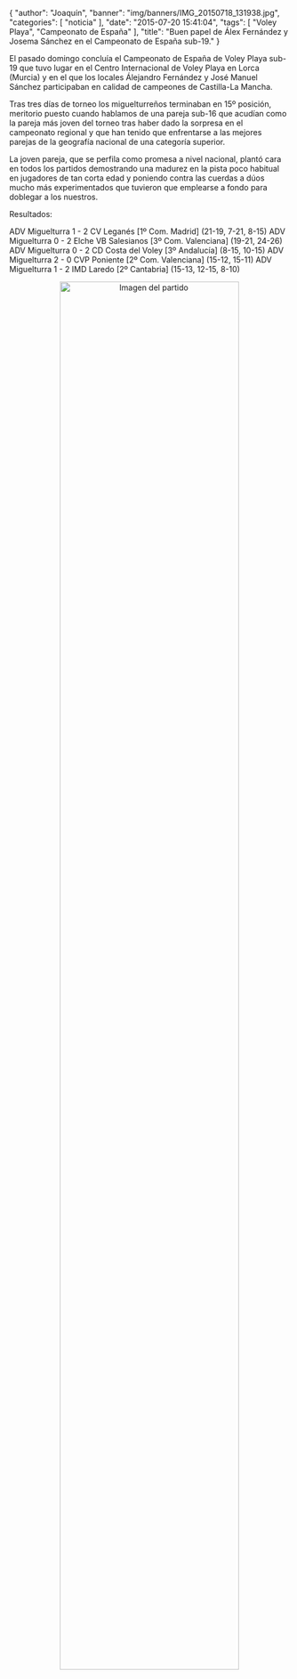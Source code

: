 {
  "author": "Joaquín", 
  "banner": "img/banners/IMG_20150718_131938.jpg", 
  "categories": [
    "noticia"
  ], 
  "date": "2015-07-20 15:41:04", 
  "tags": [
    "Voley Playa", 
    "Campeonato de España"
  ], 
  "title": "Buen papel de Álex Fernández y Josema Sánchez en el Campeonato de España sub-19."
}

El pasado domingo concluía el Campeonato de España de Voley Playa sub-19 que tuvo lugar en el Centro Internacional de Voley Playa en Lorca (Murcia) y en el que los locales Álejandro Fernández y José Manuel Sánchez participaban en calidad de campeones de Castilla-La Mancha.

Tras tres días de torneo los miguelturreños terminaban en 15º posición, meritorio puesto cuando hablamos de una pareja sub-16 que acudían como la pareja más joven del torneo tras haber dado la sorpresa en el campeonato regional y que han tenido que enfrentarse a las mejores parejas de la geografía nacional de una categoría superior.

La joven pareja, que se perfila como promesa a nivel nacional, plantó cara en todos los partidos demostrando una madurez en la pista poco habitual en jugadores de tan corta edad y poniendo contra las cuerdas a dúos mucho más experimentados que tuvieron que emplearse a fondo para doblegar a los nuestros.

Resultados:

ADV Miguelturra 1 - 2 CV Leganés [1º Com. Madrid] (21-19, 7-21, 8-15)
ADV Miguelturra 0 - 2 Elche VB Salesianos [3º Com. Valenciana] (19-21, 24-26)
ADV Miguelturra 0 - 2 CD Costa del Voley [3º Andalucía] (8-15, 10-15)
ADV Miguelturra 2 - 0 CVP Poniente [2º Com. Valenciana] (15-12, 15-11)
ADV Miguelturra 1 - 2 IMD Laredo [2º Cantabria] (15-13, 12-15, 8-10)

<center>
<a target="_new" href="http://www.advmiguelturra.org/img/banners/IMG_20150718_131938.jpg"> 
<img alt="Imagen del partido" width="80%" align="center" src="http://www.advmiguelturra.org/img/banners/IMG_20150718_131938.jpg"/> </a> </center>

